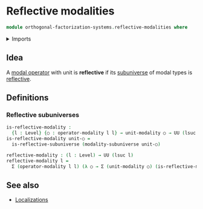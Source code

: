 # Reflective modalities

```agda
module orthogonal-factorization-systems.reflective-modalities where
```

<details><summary>Imports</summary>

```agda
open import foundation.cartesian-product-types
open import foundation.dependent-pair-types
open import foundation.propositions
open import foundation.universe-levels

open import orthogonal-factorization-systems.local-types
open import orthogonal-factorization-systems.reflective-subuniverses
open import orthogonal-factorization-systems.modal-operators
```

</details>

## Idea

A [modal operator](foundation.modal-operators.md) with unit is **reflective** if
its [subuniverse](foundation.subuniverses.md) of modal types is
[reflective](orthogonal-factorization-systems.reflective-subuniverses.md).

## Definitions

### Reflective subuniverses

```agda
is-reflective-modality :
  {l : Level} {○ : operator-modality l l} → unit-modality ○ → UU (lsuc l)
is-reflective-modality unit-○ =
  is-reflective-subuniverse (modality-subuniverse unit-○)

reflective-modality : (l : Level) → UU (lsuc l)
reflective-modality l =
  Σ (operator-modality l l) (λ ○ → Σ (unit-modality ○) (is-reflective-modality))
```

## See also

- [Localizations](orthogonal-factorization-systems.localizations.md)
